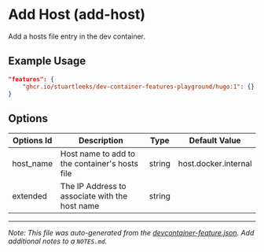 
# Add Host (add-host)

Add a hosts file entry in the dev container.


## Example Usage

```json
"features": {
    "ghcr.io/stuartleeks/dev-container-features-playground/hugo:1": {}
}
```

## Options

| Options Id | Description | Type | Default Value |
|-----|-----|-----|-----|
| host_name | Host name to add to the container's hosts file | string | host.docker.internal |
| extended | The IP Address to associate with the host name | string | |



---

_Note: This file was auto-generated from the [devcontainer-feature.json](https://github.com/stuartleeks/dev-container-features-playground/blob/main/src/add-host/devcontainer-feature.json).  Add additional notes to a `NOTES.md`._
